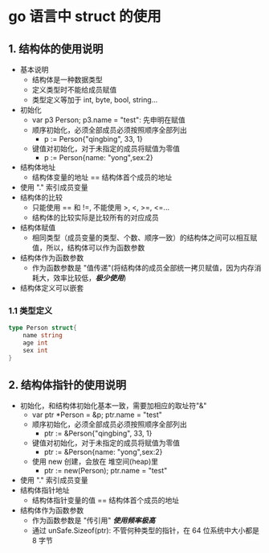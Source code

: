 # go 语言中 struct 的使用

## 1. 结构体的使用说明

- 基本说明
  - 结构体是一种数据类型
  - 定义类型时不能给成员赋值
  - 类型定义等加于 int, byte, bool, string...
- 初始化
  - var p3 Person; p3.name = "test": 先申明在赋值
  - 顺序初始化，必须全部成员必须按照顺序全部列出
    - p := Person{"qingbing", 33, 1}
  - 键值对初始化，对于未指定的成员将赋值为零值
    - p := Person{name: "yong",sex:2}
- 结构体地址
  - 结构体变量的地址 == 结构体首个成员的地址
- 使用 "." 索引成员变量
- 结构体的比较
  - 只能使用 == 和 !=, 不能使用 >, <, >=, <=...
  - 结构体的比较实际是比较所有的对应成员
- 结构体赋值
  - 相同类型（成员变量的类型、个数、顺序一致）的结构体之间可以相互赋值，所以，结构体可以作为函数参数
- 结构体作为函数参数
  - 作为函数参数是 "值传递"(将结构体的成员全部统一拷贝赋值，因为内存消耗大，效率比较低，***极少使用***)
- 结构体定义可以嵌套

### 1.1 类型定义

```go
type Person struct{
    name string
    age int
    sex int
}
```

## 2. 结构体指针的使用说明

- 初始化，和结构体初始化基本一致，需要加相应的取址符"&"
  - var ptr *Person = &p; ptr.name = "test"
  - 顺序初始化，必须全部成员必须按照顺序全部列出
    - ptr := &Person{"qingbing", 33, 1}
  - 键值对初始化，对于未指定的成员将赋值为零值
    - ptr := &Person{name: "yong",sex:2}
  - 使用 new 创建，会放在 堆空间(heap)里
    - ptr := new(Person); ptr.name = "test"
- 使用 "." 索引成员变量
- 结构体指针地址
  - 结构体指针变量的值 == 结构体首个成员的地址
- 结构体作为函数参数
  - 作为函数参数是 "传引用" ***使用频率极高***
  - 通过 unSafe.Sizeof(ptr): 不管何种类型的指针，在 64 位系统中大小都是 8 字节

##